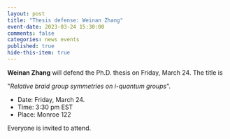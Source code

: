 ```yaml
---
layout: post
title: "Thesis defense: Weinan Zhang"
event-date: 2023-03-24 15:30:00
comments: false
categories: news events
published: true
hide-this-item: true
---
```


**Weinan Zhang** will defend the Ph.D. thesis on Friday, March 24.
The title is

"_Relative braid group symmetries on i-quantum groups_".

- Date: Friday, March 24.
- Time: 3:30 pm EST
- Place: Monroe 122

Everyone is invited to attend.
